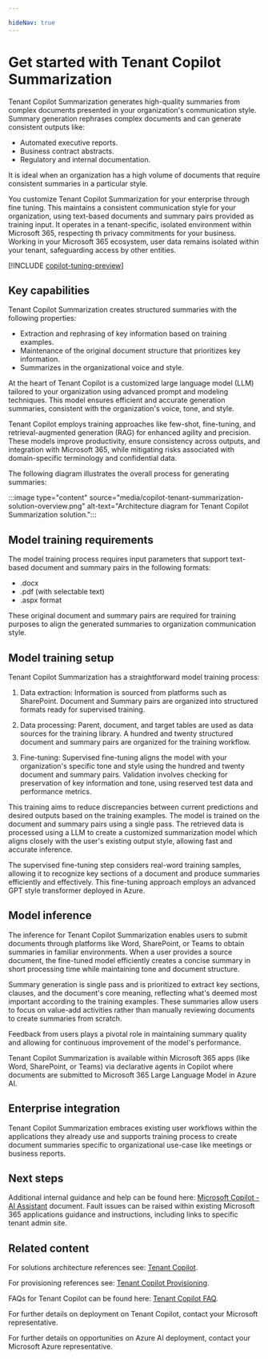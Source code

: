 ```yaml
---

hideNav: true
---
```


# Get started with Tenant Copilot Summarization

Tenant Copilot Summarization generates high-quality summaries from complex documents presented in your organization's communication style.  Summary generation  rephrases complex documents and can generate consistent outputs like:

- Automated executive reports.
- Business contract abstracts.
- Regulatory and internal documentation.

It is ideal when an organization has a high volume of documents that require consistent summaries in a particular style.

You customize Tenant Copilot Summarization for your enterprise through fine tuning. This maintains a consistent communication style for your organization, using text-based documents and summary pairs provided as training input. It operates in a tenant-specific, isolated environment within Microsoft 365, respecting th privacy commitments for your business. Working in your Microsoft 365 ecosystem, user data remains isolated within your tenant, safeguarding access by other entities.

[!INCLUDE [copilot-tuning-preview](includes/copilot-tuning-preview.md)]

## Key capabilities

Tenant Copilot Summarization creates structured summaries with the following properties:

- Extraction and rephrasing of key information based on training examples.
- Maintenance of the original document structure that prioritizes key information.
- Summarizes in the organizational voice and style.

At the heart of Tenant Copilot is a customized large language model (LLM) tailored to your organization using advanced prompt and modeling techniques. This model ensures efficient and accurate generation summaries, consistent with the organization's voice, tone, and style.

Tenant Copilot employs training approaches like few-shot, fine-tuning, and retrieval-augmented generation (RAG) for enhanced agility and precision. These models improve productivity, ensure consistency across outputs, and integration with Microsoft 365, while mitigating risks associated with domain-specific terminology and confidential data.

The following diagram illustrates the overall process for generating summaries:

:::image type="content" source="media/copilot-tenant-summarization-solution-overview.png" alt-text="Architecture diagram for Tenant Copilot Summarization solution.":::

## Model training requirements

The model training process requires input parameters that support text-based document and summary pairs in the following formats:

- .docx
- .pdf (with selectable text)
- .aspx format

These original document and summary pairs are required for training purposes to align the generated summaries to organization communication style.

## Model training setup

Tenant Copilot Summarization has a straightforward model training process:

1. Data extraction: Information is sourced from platforms such as SharePoint. Document and Summary pairs are organized into structured formats ready for supervised training.

2. Data processing: Parent, document, and target tables are used as data sources for the training library. A hundred and twenty structured document and summary pairs are organized for the training workflow.

3. Fine-tuning: Supervised fine-tuning aligns the model with your organization's specific tone and style using the hundred and twenty document and summary pairs. Validation involves checking for preservation of key information and tone, using reserved test data and performance metrics.

This training aims to reduce discrepancies between current predictions and desired outputs based on the training examples. The model is trained on the document and summary pairs using a single pass. The retrieved data is processed using a LLM to create a customized summarization model which aligns closely with the user's existing output style, allowing fast and accurate inference.

The supervised fine-tuning step considers real-word training samples, allowing it to recognize key sections of a document and produce summaries efficiently and effectively. This fine-tuning approach employs an advanced GPT style transformer deployed in Azure.

## Model inference

The inference for Tenant Copilot Summarization enables users to submit documents through platforms like Word, SharePoint, or Teams to obtain summaries in familiar environments. When a user provides a source document, the fine-tuned model efficiently creates a concise summary in short processing time while maintaining tone and document structure.

Summary generation is single pass and is prioritized to extract key sections, clauses, and the document's core meaning, reflecting what's deemed most important according to the training examples.  These summaries allow users to focus on value-add activities rather than manually reviewing documents to create summaries from scratch.

Feedback from users plays a pivotal role in maintaining summary quality and allowing for continuous improvement of the model's performance.

Tenant Copilot Summarization is available within Microsoft 365 apps (like Word, SharePoint, or Teams) via declarative agents in Copilot where documents are submitted to Microsoft 365 Large Language Model in Azure AI.

## Enterprise integration

Tenant Copilot Summarization embraces existing user workflows within the applications they already use and supports training process to create document summaries specific to organizational use-case like meetings or business reports.

## Next steps

Additional internal guidance and help can be found here: [Microsoft Copilot - AI Assistant](copilot-catalogue.md) document. Fault issues can be raised within existing Microsoft 365 applications guidance and instructions, including links to specific tenant admin site.

## Related content

For solutions architecture references see: [Tenant Copilot](copilot-tenant-overview.md).

For provisioning references see: [Tenant Copilot Provisioning](copilot-tenant-provisioning.md).

FAQs for Tenant Copilot can be found here: [Tenant Copilot FAQ](copilot-tenant-faqs.md).

For further details on deployment on Tenant Copilot, contact your Microsoft representative.

For further details on opportunities on Azure AI deployment, contact your Microsoft Azure representative.
